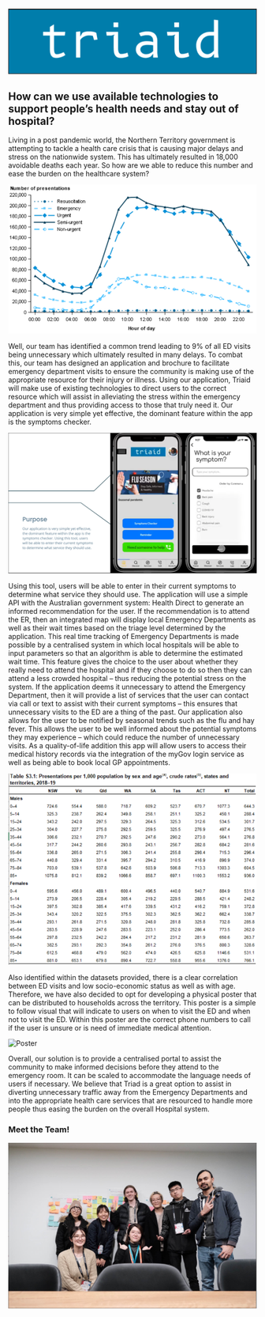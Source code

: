 ![Triaid](https://github.com/finnster145/Triaid/blob/main/Slides/logo.PNG)

<H2>How can we use available technologies to support people’s health needs and stay out of hospital?</H2>


Living in a post pandemic world, the Northern Territory government is attempting to tackle a health care crisis that is causing major delays and stress on the nationwide system. This has ultimately resulted in 18,000 avoidable deaths each year. 
So how are we able to reduce this number and ease the burden on the healthcare system? 

![Frequent Visit](https://github.com/finnster145/Triaid/blob/main/Slides/first.PNG)

Well, our team has identified a common trend leading to 9% of all ED visits being unnecessary which ultimately resulted in many delays. To combat this, our team has designed an application and brochure to facilitate emergency department visits to ensure the community is making use of the appropriate resource for their injury or illness. Using our application, Triaid will make use of existing technologies to direct users to the correct resource which will assist in alleviating the stress within the emergency department and thus providing access to those that truly need it. Our application is very simple yet effective, the dominant feature within the app is the symptoms checker. 

![ProtoType](https://github.com/finnster145/Triaid/blob/main/Slides/Captures.PNG)



Using this tool, users will be able to enter in their current symptoms to determine what service they should use. The application will use a simple API with the Australian government system: Health Direct to generate an informed recommendation for the user. If the recommendation is to attend the ER, then an integrated map will display local Emergency Departments as well as their wait times based on the triage level determined by the application. This real time tracking of Emergency Departments is made possible by a centralised system in which local hospitals will be able to input parameters so that an algorithm is able to determine the estimated wait time. This feature gives the choice to the user about whether they really need to attend the hospital and if they choose to do so then they can attend a less crowded hospital – thus reducing the potential stress on the system. If the application deems it unnecessary to attend the Emergency Department, then it will provide a list of services that the user can contact via call or text to assist with their current symptoms – this ensures that unnecessary visits to the ED are a thing of the past. Our application also allows for the user to be notified by seasonal trends such as the flu and hay fever. This allows the user to be well informed about the potential symptoms they may experience – which could reduce the number of unnecessary visits. As a quality-of-life addition this app will allow users to access their medical history records via the integration of the myGov login service as well as being able to book local GP appointments.

![Table_Age](https://github.com/finnster145/Triaid/blob/main/Slides/old.PNG)

Also identified within the datasets provided, there is a clear correlation between ED visits and low socio-economic status as well as with age. Therefore, we have also decided to opt for developing a physical poster that can be distributed to households across the territory. This poster is a simple to follow visual that will indicate to users on when to visit the ED and when not to visit the ED. Within this poster are the correct phone numbers to call if the user is unsure or is need of immediate medical attention. 

![Poster](https://github.com/finnster145/Triaid/blob/main/Slides/001.png)

Overall, our solution is to provide a centralised portal to assist the community to make informed decisions before they attend to the emergency room. It can be scaled to accommodate the language needs of users if necessary. We believe that Triad is a great option to assist in diverting unnecessary traffic away from the Emergency Departments and into the appropriate health care services that are resourced to handle more people thus easing the burden on the overall Hospital system. 


<H3> Meet the Team! </H3>

![Team](https://github.com/finnster145/Triaid/blob/main/Slides/The%20team.PNG)
